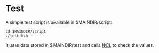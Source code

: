 # Test

A simple test script is available in $MAINDIR/script:
 
    cd $MAINDIR/script
    ./test.ksh

It uses data stored in $MAINDIR/test and calls [NCL](http://ncl.ucar.edu) to check the values.

